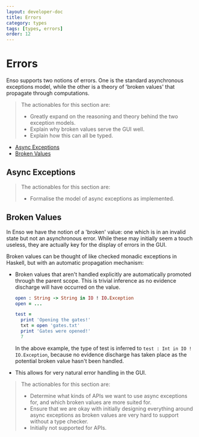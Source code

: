 ```yaml
---
layout: developer-doc
title: Errors
category: types
tags: [types, errors]
order: 12
---
```


# Errors

Enso supports two notions of errors. One is the standard asynchronous exceptions
model, while the other is a theory of 'broken values' that propagate through
computations.

> The actionables for this section are:
>
> - Greatly expand on the reasoning and theory behind the two exception models.
> - Explain why broken values serve the GUI well.
> - Explain how this can all be typed.

<!-- MarkdownTOC levels="2,3" autolink="true" -->

- [Async Exceptions](#async-exceptions)
- [Broken Values](#broken-values)

<!-- /MarkdownTOC -->

## Async Exceptions

> The actionables for this section are:
>
> - Formalise the model of async exceptions as implemented.

## Broken Values

In Enso we have the notion of a 'broken' value: one which is in an invalid state
but not an asynchronous error. While these may initially seem a touch useless,
they are actually key for the display of errors in the GUI.

Broken values can be thought of like checked monadic exceptions in Haskell, but
with an automatic propagation mechanism:

- Broken values that aren't handled explicitly are automatically promoted
  through the parent scope. This is trivial inference as no evidence discharge
  will have occurred on the value.

  ```ruby
  open : String -> String in IO ! IO.Exception
  open = ...

  test =
    print 'Opening the gates!'
    txt = open 'gates.txt'
    print 'Gates were opened!'
    7
  ```

  In the above example, the type of test is inferred to
  `test : Int in IO ! IO.Exception`, because no evidence discharge has taken
  place as the potential broken value hasn't been handled.

- This allows for very natural error handling in the GUI.

> The actionables for this section are:
>
> - Determine what kinds of APIs we want to use async exceptions for, and which
>   broken values are more suited for.
> - Ensure that we are okay with initially designing everything around async
>   exceptions as broken values are very hard to support without a type checker.
> - Initially not supported for APIs.
